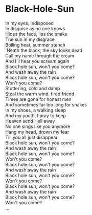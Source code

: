 # Black-Hole-Sun

In my eyes, indisposed  
In disguise as no one knows  
Hides the face, lies the snake  
The sun in my disgrace  
Boiling heat, summer stench  
'Neath the black, the sky looks dead  
Call my name through the cream  
And I'll hear you scream again  
Black hole sun, won't you come?  
And wash away the rain  
Black hole sun, won't you come?  
Won't you come?  
Stuttering, cold and damp  
Steal the warm wind, tired friend  
Times are gone for honest men  
And sometimes far too long for snakes  
In my shoes, a walking sleep  
And my youth, I pray to keep  
Heaven send Hell away  
No one sings like you anymore  
Hang my head, drown my fear  
Till you all just disappear  
Black hole sun, won't you come?  
And wash away the rain  
Black hole sun, won't you come?  
Won't you come?  
Black hole sun, won't you come?  
And wash away the rain  
Black hole sun, won't you come?  
Won't you come?  
Black hole sun, won't you come?  
And wash away the rain  
Black hole sun, won't you come?  
Won't you come?  
...
